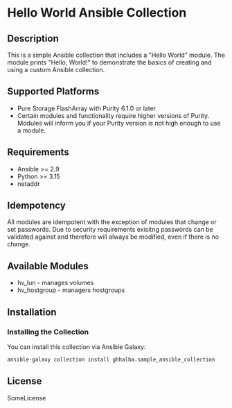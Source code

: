 # Hello World Ansible Collection

## Description

This is a simple Ansible collection that includes a "Hello World" module. The module prints "Hello, World!" to demonstrate the basics of creating and using a custom Ansible collection.

## Supported Platforms

- Pure Storage FlashArray with Purity 6.1.0 or later
- Certain modules and functionality require higher versions of Purity. Modules will inform you if your Purity version is not high enough to use a module.

## Requirements

- Ansible >= 2.9
- Python >= 3.15
- netaddr


## Idempotency
All modules are idempotent with the exception of modules that change or set passwords. Due to security requirements exisitng passwords can be validated against and therefore will always be modified, even if there is no change.

## Available Modules

- hv_lun - manages volumes
- hv_hostgroup - managers hostgroups

## Installation

### Installing the Collection

You can install this collection via Ansible Galaxy:

```bash
ansible-galaxy collection install ghhalba.sample_ansible_collection
```

## License

SomeLicense